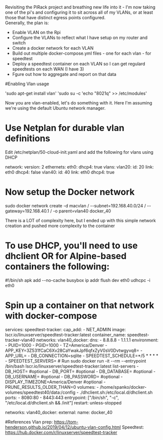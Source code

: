 Revisiting the PiRack project and breathing new life into it - I'm now taking one of the pi's and configuring it to sit across all of my VLANs, or at least those that have distinct egress points configured.  
Generally, the plan is:
- Enable VLAN on the Rpi
- Configure the VLANs to reflect what I have setup on my router and switch
- Create a docker network for each VLAN
- Build out multiple docker-compose.yml files - one for each vlan - for speedtest
- Deploy a speedtest container on each VLAN so I can get regulard speedtests on each WAN (I have 3)
- Fgure out how to aggregate and report on that data

#Enabling Vlan usage

'sudo apt-get install vlan'
'sudo su -c 'echo "8021q" >> /etc/modules'

Now you are vlan-enabled, let's do something with it.  Here I'm assuming we're using the default Ubuntu network manager.

# Use Netplan for durable vlan definitions
Edit /etc/netplan/50-cloud-init.yaml and add the following for vlans using DHCP

network:
  version: 2
  ethernets:
    eth0:
      dhcp4: true
  vlans:
    vlan20:
      id: 20
      link: eth0
      dhcp4: false
    vlan40:
      id: 40
      link: eth0
      dhcp4: true

# Now setup the Docker network
sudo docker network create -d macvlan /
--subnet=192.168.40.0/24 /
--gateway=192.168.40.1 /
-o parent=vlan40   docker_40

There is a LOT of complexity here, but I ended up with this simple network creation and pushed more complexity to the container

# To use DHCP, you'll need to use dhclient OR for Alpine-based containers the following:

   #!/bin/sh
   apk add --no-cache busybox
   ip addr flush dev eth0
   udhcpc -i eth0

# Spin up a container on that network with docker-compose

   services:
     speedtest-tracker:
       cap_add:
         - NET_ADMIN
       image: lscr.io/linuxserver/speedtest-tracker:latest
       container_name: speedtest-tracker-vlan40
       networks:
         vlan40_docker:
       dns:
         - 8.8.8.8
         - 1.1.1.1
       environment:
         - PUID=1000
         - PGID=1000
         - TZ=America/Denver
         - APP_KEY=3Z531fCaC6Xv28CaYwakJpf6qfxZyV0sV0Dvtwgyvq8=
         - APP_URL=
         - DB_CONNECTION=sqlite
         - SPEEDTEST_SCHEDULE=*/5 * * * *
         - SPEEDTEST_SERVERS= # Run sudo docker run -it --rm --entrypoint /bin/bash lscr.io/linuxserver/speedtest-tracker:latest list-servers
         - DB_HOST= #optional
         - DB_PORT= #optional
         - DB_DATABASE= #optional
         - DB_USERNAME= #optional
         - DB_PASSWORD= #optional
         - DISPLAY_TIMEZONE=America/Denver #optional
         - PRUNE_RESULTS_OLDER_THAN=0
       volumes:
         - /home/spanko/docker-volumes/speedtest40/data:/config
         - ./dhclient.sh:/etc/local.d/dhclient.sh
       ports:
         - 8080:80
         - 8443:443
       entrypoint: ["/bin/sh", "-c", "/etc/local.d/dhclient.sh && /init"]
       restart: unless-stopped
   
   networks:
     vlan40_docker:
       external:
         name: docker_40

#References
Vlan prep: https://tom-henderson.github.io/2019/04/12/ubuntu-vlan-config.html
Speedtest: https://hub.docker.com/r/linuxserver/speedtest-tracker 
